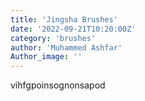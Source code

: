 ```yaml
---
title: 'Jingsha Brushes'
date: '2022-09-21T10:20:00Z'
category: 'brushes'
author: 'Muhammed Ashfar'
Author_image: ''
---
```

vihfgpoinsognonsapod
